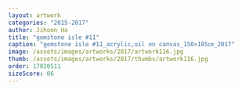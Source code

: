 ```yaml
---
layout: artwork
categories: "2015-2017"
author: Jihoon Ha
title: "gemstone isle #11"
caption: "gemstone isle #11_acrylic,oil on canvas_150×105㎝_2017"
image: /assets/images/artworks/2017/artwork116.jpg
thumb: /assets/images/artworks/2017/thumbs/artwork116.jpg
order: 17020511
sizeScore: 06
---
```

